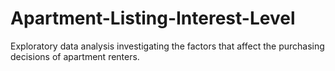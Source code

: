 # Apartment-Listing-Interest-Level
Exploratory data analysis investigating the factors that affect the purchasing decisions of apartment renters. 
